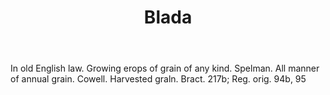 ---
title: Blada
permalink: "/definitions/blada.html"
body: In old English law. Growing erops of grain of any kind. Spelman. All manner
  of annual grain. Cowell. Harvested graln. Bract. 217b; Reg. orig. 94b, 95
published_at: '2018-07-07'
layout: post
---